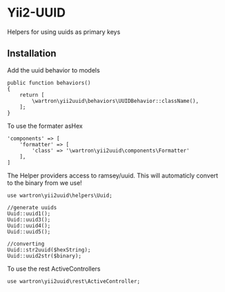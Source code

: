 # Yii2-UUID

Helpers for using uuids as primary keys

## Installation

Add the uuid behavior to models

    public function behaviors()
    {
        return [
            \wartron\yii2uuid\behaviors\UUIDBehavior::className(),
        ];
    }

To use the formater asHex

    'components' => [
        'formatter' => [
            'class' => '\wartron\yii2uuid\components\Formatter'
        ],
    ]


The Helper providers access to ramsey/uuid. This will automaticly convert to the binary from we use!

    use wartron\yii2uuid\helpers\Uuid;

    //generate uuids
    Uuid::uuid1();
    Uuid::uuid3();
    Uuid::uuid4();
    Uuid::uuid5();

    //converting
    Uuid::str2uuid($hexString);
    Uuid::uuid2str($binary);

To use the rest ActiveControllers

    use wartron\yii2uuid\rest\ActiveController;